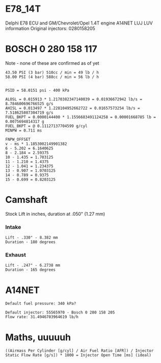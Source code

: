 # E78_14T

Delphi E78 ECU and GM/Chevrolet/Opel 1.4T engine A14NET LUJ LUV information
Original injectors: 0280158205

# BOSCH 0 280 158 117
Note - none of these are confirmed as of yet

```
43.50 PSI (3 bar) 510cc / min = 49 lb / h
58.00 PSI (4 bar) 588cc / min = 56 lb / h


PSID = 58.0151 psi - 400 kPa

ALOSL = 0.015913 * 1.2170382347140039 = 0.01936672942 lb/s = 8.784600696766525 g/s
AHISL = 0.013497 * 1.228104952662722 = 0.01657573254 lb/s = 7.518625807304719 g/s
FUEL_BKPT = 0.0000144400 * 1.1556683491124258 = 0.00001668785 lb = 0.0075694814317 g
FUEL_BKPT = @ 0.11127137704599 g/cyl
MINPW = 0.711 ms

FNPW_OFFSET
v - ms * 1.1853002149901382
6 - 5.202 = 6.1640625
8 - 2.184 = 2.59375
10 - 1.435 = 1.703125
11 - 1.210 = 1.4375
12 - 1.041 = 1.234375
13 - 0.907 = 1.0703125
14 - 0.789 = 0.9375
15 - 0.699 = 0.8203125
```


# Camshaft

Stock
Lift in inches, duration at .050" (1.27 mm)

### Intake

```
Lift - .330" - 8.382 mm
Duration - 180 degrees
```

### Exhaust

```
Lift - .247" - 6.2738 mm
Duration - 165 degrees
```



# A14NET

```
Default fuel pressure: 340 kPa?

Default injector: 55565970 - Bosch 0 280 158 205 
Flow rate: 31.4946703964619 lb/h
```


# Maths, uuuuuh

```
((Airmass Per Cylinder [g/cyl] / Air Fuel Ratio [AFR]) / Injector Static Flow Rate [g/s]) * 1000 = Injector Open Time [ms] (ideal)

```
